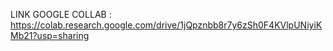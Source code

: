 LINK GOOGLE COLLAB :
https://colab.research.google.com/drive/1jQpznbb8r7y6zSh0F4KVlpUNiyiKMb21?usp=sharing

